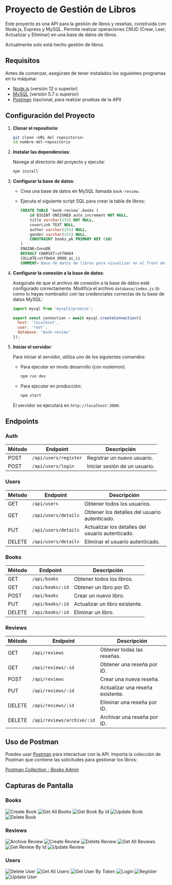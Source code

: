 # Proyecto de Gestión de Libros

Este proyecto es una API para la gestión de libros y reseñas, construida con Node.js, Express y MySQL. Permite realizar operaciones CRUD (Crear, Leer, Actualizar y Eliminar) en una base de datos de libros.

Actualmente solo está hecho gestión de libros. 

## Requisitos

Antes de comenzar, asegúrate de tener instalados los siguientes programas en tu máquina:

- [Node.js](https://nodejs.org/) (versión 12 o superior)
- [MySQL](https://www.mysql.com/) (versión 5.7 o superior)
- [Postman](https://www.postman.com/) (opcional, para realizar pruebas de la API)

## Configuración del Proyecto

1. **Clonar el repositorio**:

   ```bash
   git clone <URL del repositorio>
   cd nombre-del-repositorio
   ```

2. **Instalar las dependencias**:

   Navega al directorio del proyecto y ejecuta:

   ```bash
   npm install
   ```

3. **Configurar la base de datos**:

   - Crea una base de datos en MySQL llamada `book-review`.
   - Ejecuta el siguiente script SQL para crear la tabla de libros:

     ```sql
     CREATE TABLE `book-review`.books (
         id BIGINT UNSIGNED auto_increment NOT NULL,
         title varchar(255) NOT NULL,
         coverLink TEXT NULL,
         author varchar(255) NULL,
         gender varchar(255) NULL,
         CONSTRAINT books_pk PRIMARY KEY (id)
     )
     ENGINE=InnoDB
     DEFAULT CHARSET=utf8mb4
     COLLATE=utf8mb4_0900_ai_ci
     COMMENT='Base de datos de libros para visualizar en el front de la web. A su vez, la posibilidad de crear, editar y eliminar libros.';
     ```

4. **Configurar la conexión a la base de datos**:

   Asegúrate de que el archivo de conexión a la base de datos esté configurado correctamente. Modifica el archivo `database/index.js` (o como lo hayas nombrado) con las credenciales correctas de tu base de datos MySQL:

   ```javascript
   import mysql from 'mysql2/promise';

   export const connection = await mysql.createConnection({
     host: 'localhost',
     user: 'root',
     database: 'book-review'
   });
   ```

5. **Iniciar el servidor**:

   Para iniciar el servidor, utiliza uno de los siguientes comandos:

   - Para ejecutar en modo desarrollo (con nodemon):

     ```bash
     npm run dev
     ```

   - Para ejecutar en producción:

     ```bash
     npm start
     ```

   El servidor se ejecutará en `http://localhost:3000`.


## Endpoints

### Auth
| Método | Endpoint          | Descripción                   |
|--------|-------------------|-------------------------------|
| POST   | `/api/users/register` | Registrar un nuevo usuario.     |
| POST   | `/api/users/login`    | Iniciar sesión de un usuario.   |

### Users
| Método | Endpoint           | Descripción                                            |
|--------|--------------------|--------------------------------------------------------|
| GET    | `/api/users`        | Obtener todos los usuarios.                            |
| GET    | `/api/users/details`| Obtener los detalles del usuario autenticado.          |
| PUT    | `/api/users/details`| Actualizar los detalles del usuario autenticado.       |
| DELETE | `/api/users/details`| Eliminar el usuario autenticado.                       |

### Books
| Método | Endpoint          | Descripción                        |
|--------|-------------------|------------------------------------|
| GET    | `/api/books`       | Obtener todos los libros.          |
| GET    | `/api/books/:id`   | Obtener un libro por ID.           |
| POST   | `/api/books`       | Crear un nuevo libro.              |
| PUT    | `/api/books/:id`   | Actualizar un libro existente.     |
| DELETE | `/api/books/:id`   | Eliminar un libro.                 |

### Reviews
| Método | Endpoint                 | Descripción                                |
|--------|--------------------------|--------------------------------------------|
| GET    | `/api/reviews`            | Obtener todas las reseñas.                 |
| GET    | `/api/reviews/:id`        | Obtener una reseña por ID.                 |
| POST   | `/api/reviews`            | Crear una nueva reseña.                    |
| PUT    | `/api/reviews/:id`        | Actualizar una reseña existente.           |
| DELETE | `/api/reviews/:id`        | Eliminar una reseña por ID.                |
| DELETE | `/api/reviews/archive/:id`| Archivar una reseña por ID.                |


## Uso de Postman

Puedes usar [Postman](https://www.postman.com/) para interactuar con la API. Importa la colección de Postman que contiene las solicitudes para gestionar los libros:

[Postman Collection - Books Admin](https://www.postman.com/nativegaifts24/ifts24-back/collection/kpgsybx/books-admin)

## Capturas de Pantalla

### Books
![Create Book](./screenshots/books/createBook.png)
![Get All Books](./screenshots/books/getAllBooks.png)
![Get Book By Id](./screenshots/books/getBookById.png)
![Update Book](./screenshots/books/updateBook.png)
![Delete Book](./screenshots/books/deleteBook.png)

### Reviews
![Archive Review](./screenshots/reviews/archiveReviewById.png)
![Create Review](./screenshots/reviews/createReview.png)
![Delete Review](./screenshots/reviews/deleteReview.png)
![Get All Reviews](./screenshots/reviews/getAllReviews.png)
![Get Review By Id](./screenshots/reviews/getReviewId.png)
![Update Review](./screenshots/reviews/updateReview.png)

### Users
![Delete User](./screenshots/users/deleteUser.png)
![Get All Users](./screenshots/users/getAllUsers.png)
![Get User By Token](./screenshots/users/getUserByToken.png)
![Login](./screenshots/users/login.png)
![Register](./screenshots/users/register.png)
![Update User](./screenshots/users/updateUser.png)
